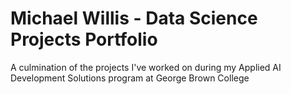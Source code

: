 # Michael Willis - Data Science Projects Portfolio
A culmination of the projects I've worked on during my Applied AI Development Solutions program at George Brown College
